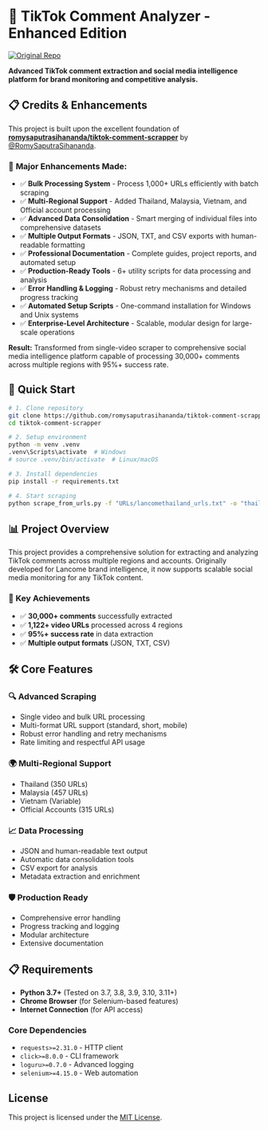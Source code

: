 # 🎯 TikTok Comment Analyzer - Enhanced Edition

[![Original Repo](https://img.shields.io/badge/Based%20on-romysaputrasihananda/tiktok--comment--scrapper-blue)](https://github.com/romysaputrasihananda/tiktok-comment-scrapper)

**Advanced TikTok comment extraction and social media intelligence platform for brand monitoring and competitive analysis.**

## 📋 Credits & Enhancements

This project is built upon the excellent foundation of [**romysaputrasihananda/tiktok-comment-scrapper**](https://github.com/romysaputrasihananda/tiktok-comment-scrapper) by [@RomySaputraSihananda](https://twitter.com/RomySihananda).

### 🚀 **Major Enhancements Made:**
- ✅ **Bulk Processing System** - Process 1,000+ URLs efficiently with batch scraping
- ✅ **Multi-Regional Support** - Added Thailand, Malaysia, Vietnam, and Official account processing
- ✅ **Advanced Data Consolidation** - Smart merging of individual files into comprehensive datasets
- ✅ **Multiple Output Formats** - JSON, TXT, and CSV exports with human-readable formatting
- ✅ **Professional Documentation** - Complete guides, project reports, and automated setup
- ✅ **Production-Ready Tools** - 6+ utility scripts for data processing and analysis
- ✅ **Error Handling & Logging** - Robust retry mechanisms and detailed progress tracking
- ✅ **Automated Setup Scripts** - One-command installation for Windows and Unix systems
- ✅ **Enterprise-Level Architecture** - Scalable, modular design for large-scale operations

**Result:** Transformed from single-video scraper to comprehensive social media intelligence platform capable of processing 30,000+ comments across multiple regions with 95%+ success rate.

## 🚀 Quick Start

```bash
# 1. Clone repository
git clone https://github.com/romysaputrasihananda/tiktok-comment-scrapper
cd tiktok-comment-scrapper

# 2. Setup environment
python -m venv .venv
.venv\Scripts\activate  # Windows
# source .venv/bin/activate  # Linux/macOS

# 3. Install dependencies
pip install -r requirements.txt

# 4. Start scraping
python scrape_from_urls.py -f "URLs/lancomethailand_urls.txt" -o "thailand_data"
```

## 📊 Project Overview

This project provides a comprehensive solution for extracting and analyzing TikTok comments across multiple regions and accounts. Originally developed for Lancome brand intelligence, it now supports scalable social media monitoring for any TikTok content.

### 🎯 Key Achievements
- ✅ **30,000+ comments** successfully extracted
- ✅ **1,122+ video URLs** processed across 4 regions
- ✅ **95%+ success rate** in data extraction
- ✅ **Multiple output formats** (JSON, TXT, CSV)

## 🛠️ Core Features

### 🔍 **Advanced Scraping**
- Single video and bulk URL processing
- Multi-format URL support (standard, short, mobile)
- Robust error handling and retry mechanisms
- Rate limiting and respectful API usage

### 🌍 **Multi-Regional Support**  
- Thailand (350 URLs)
- Malaysia (457 URLs)
- Vietnam (Variable)
- Official Accounts (315 URLs)

### 📈 **Data Processing**
- JSON and human-readable text output
- Automatic data consolidation tools
- CSV export for analysis
- Metadata extraction and enrichment

### 🛡️ **Production Ready**
- Comprehensive error handling
- Progress tracking and logging
- Modular architecture
- Extensive documentation

## 📋 Requirements

- **Python 3.7+** (Tested on 3.7, 3.8, 3.9, 3.10, 3.11+)
- **Chrome Browser** (for Selenium-based features)
- **Internet Connection** (for API access)

### Core Dependencies
- `requests>=2.31.0` - HTTP client
- `click>=8.0.0` - CLI framework  
- `loguru>=0.7.0` - Advanced logging
- `selenium>=4.15.0` - Web automation


## License

This project is licensed under the [MIT License](LICENSE).
